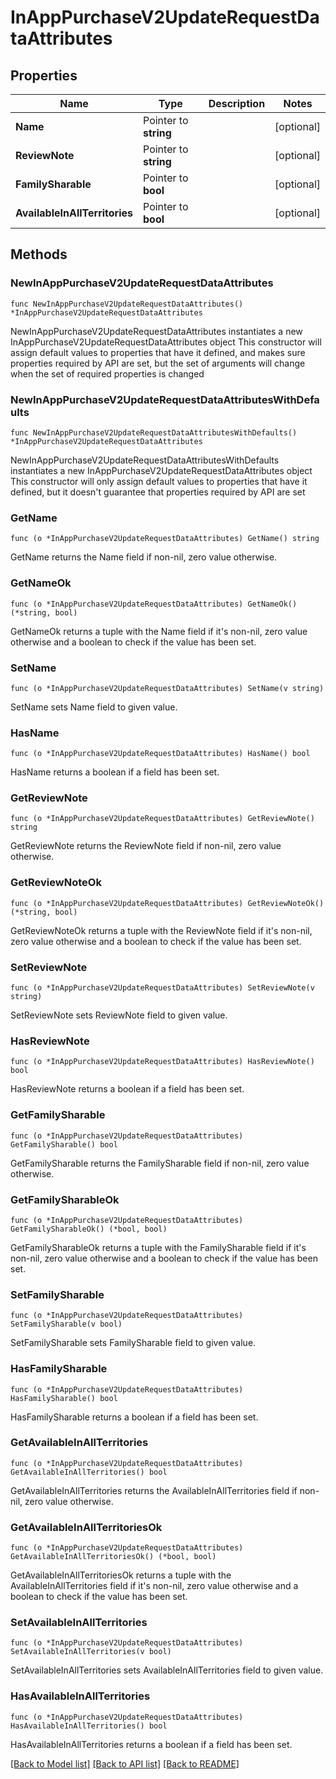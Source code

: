 # InAppPurchaseV2UpdateRequestDataAttributes

## Properties

Name | Type | Description | Notes
------------ | ------------- | ------------- | -------------
**Name** | Pointer to **string** |  | [optional] 
**ReviewNote** | Pointer to **string** |  | [optional] 
**FamilySharable** | Pointer to **bool** |  | [optional] 
**AvailableInAllTerritories** | Pointer to **bool** |  | [optional] 

## Methods

### NewInAppPurchaseV2UpdateRequestDataAttributes

`func NewInAppPurchaseV2UpdateRequestDataAttributes() *InAppPurchaseV2UpdateRequestDataAttributes`

NewInAppPurchaseV2UpdateRequestDataAttributes instantiates a new InAppPurchaseV2UpdateRequestDataAttributes object
This constructor will assign default values to properties that have it defined,
and makes sure properties required by API are set, but the set of arguments
will change when the set of required properties is changed

### NewInAppPurchaseV2UpdateRequestDataAttributesWithDefaults

`func NewInAppPurchaseV2UpdateRequestDataAttributesWithDefaults() *InAppPurchaseV2UpdateRequestDataAttributes`

NewInAppPurchaseV2UpdateRequestDataAttributesWithDefaults instantiates a new InAppPurchaseV2UpdateRequestDataAttributes object
This constructor will only assign default values to properties that have it defined,
but it doesn't guarantee that properties required by API are set

### GetName

`func (o *InAppPurchaseV2UpdateRequestDataAttributes) GetName() string`

GetName returns the Name field if non-nil, zero value otherwise.

### GetNameOk

`func (o *InAppPurchaseV2UpdateRequestDataAttributes) GetNameOk() (*string, bool)`

GetNameOk returns a tuple with the Name field if it's non-nil, zero value otherwise
and a boolean to check if the value has been set.

### SetName

`func (o *InAppPurchaseV2UpdateRequestDataAttributes) SetName(v string)`

SetName sets Name field to given value.

### HasName

`func (o *InAppPurchaseV2UpdateRequestDataAttributes) HasName() bool`

HasName returns a boolean if a field has been set.

### GetReviewNote

`func (o *InAppPurchaseV2UpdateRequestDataAttributes) GetReviewNote() string`

GetReviewNote returns the ReviewNote field if non-nil, zero value otherwise.

### GetReviewNoteOk

`func (o *InAppPurchaseV2UpdateRequestDataAttributes) GetReviewNoteOk() (*string, bool)`

GetReviewNoteOk returns a tuple with the ReviewNote field if it's non-nil, zero value otherwise
and a boolean to check if the value has been set.

### SetReviewNote

`func (o *InAppPurchaseV2UpdateRequestDataAttributes) SetReviewNote(v string)`

SetReviewNote sets ReviewNote field to given value.

### HasReviewNote

`func (o *InAppPurchaseV2UpdateRequestDataAttributes) HasReviewNote() bool`

HasReviewNote returns a boolean if a field has been set.

### GetFamilySharable

`func (o *InAppPurchaseV2UpdateRequestDataAttributes) GetFamilySharable() bool`

GetFamilySharable returns the FamilySharable field if non-nil, zero value otherwise.

### GetFamilySharableOk

`func (o *InAppPurchaseV2UpdateRequestDataAttributes) GetFamilySharableOk() (*bool, bool)`

GetFamilySharableOk returns a tuple with the FamilySharable field if it's non-nil, zero value otherwise
and a boolean to check if the value has been set.

### SetFamilySharable

`func (o *InAppPurchaseV2UpdateRequestDataAttributes) SetFamilySharable(v bool)`

SetFamilySharable sets FamilySharable field to given value.

### HasFamilySharable

`func (o *InAppPurchaseV2UpdateRequestDataAttributes) HasFamilySharable() bool`

HasFamilySharable returns a boolean if a field has been set.

### GetAvailableInAllTerritories

`func (o *InAppPurchaseV2UpdateRequestDataAttributes) GetAvailableInAllTerritories() bool`

GetAvailableInAllTerritories returns the AvailableInAllTerritories field if non-nil, zero value otherwise.

### GetAvailableInAllTerritoriesOk

`func (o *InAppPurchaseV2UpdateRequestDataAttributes) GetAvailableInAllTerritoriesOk() (*bool, bool)`

GetAvailableInAllTerritoriesOk returns a tuple with the AvailableInAllTerritories field if it's non-nil, zero value otherwise
and a boolean to check if the value has been set.

### SetAvailableInAllTerritories

`func (o *InAppPurchaseV2UpdateRequestDataAttributes) SetAvailableInAllTerritories(v bool)`

SetAvailableInAllTerritories sets AvailableInAllTerritories field to given value.

### HasAvailableInAllTerritories

`func (o *InAppPurchaseV2UpdateRequestDataAttributes) HasAvailableInAllTerritories() bool`

HasAvailableInAllTerritories returns a boolean if a field has been set.


[[Back to Model list]](../README.md#documentation-for-models) [[Back to API list]](../README.md#documentation-for-api-endpoints) [[Back to README]](../README.md)


